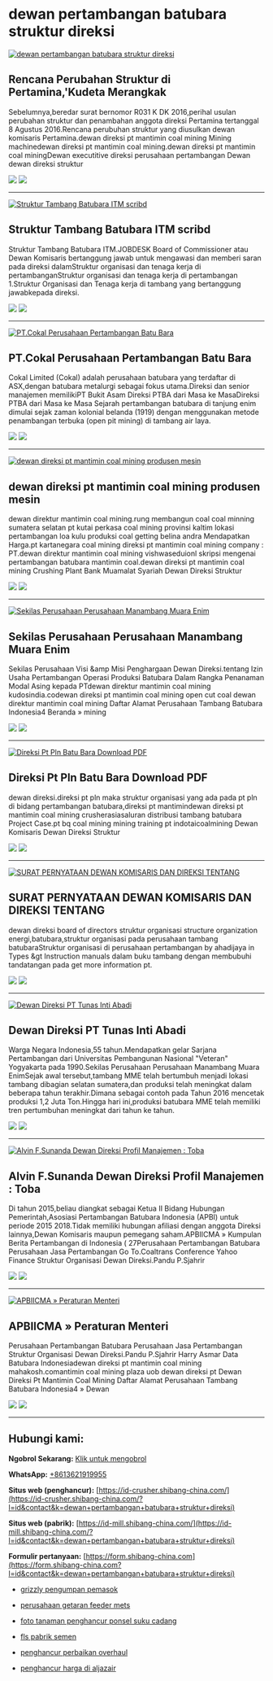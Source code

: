 # dewan pertambangan batubara struktur direksi

<a href="https://swt.shibang-china.com/?l=id&img&k=dewan+pertambangan+batubara+struktur+direksi" target="_blank">![dewan pertambangan batubara struktur direksi](http://static.shibang-china.com/all-800x300/477.jpg)</a>

## Rencana Perubahan Struktur di Pertamina,'Kudeta Merangkak
Sebelumnya,beredar surat bernomor R031 K DK 2016,perihal usulan perubahan struktur dan penambahan anggota direksi Pertamina tertanggal 8 Agustus 2016.Rencana perubuhan struktur yang diusulkan dewan komisaris Pertamina.dewan direksi pt mantimin coal mining Mining machinedewan direksi pt mantimin coal mining.dewan direksi pt mantimin coal miningDewan executitive direksi perusahaan pertambangan Dewan dewan direksi struktur


<a href="https://whatsapp.shibangsoft.com/WhatsApp.php" target="_blank" title="WhatsApp">![](http://static.shibang-china.com/icon/whatsapp.png)</a> <a href="https://swt.shibang-china.com/?l=id&icon&k=dewan+pertambangan+batubara+struktur+direksi" target="_blank">![](http://static.shibang-china.com/icon/chat-id.png)</a>

---

<a href="https://swt.shibang-china.com/?l=id&img&k=dewan+pertambangan+batubara+struktur+direksi" target="_blank">![Struktur Tambang Batubara ITM scribd](http://static.shibang-china.com/all-800x300/1372.jpg)</a>

## Struktur Tambang Batubara ITM scribd
Struktur Tambang Batubara ITM.JOBDESK Board of Commissioner atau Dewan Komisaris bertanggung jawab untuk mengawasi dan memberi saran pada direksi dalamStruktur organisasi dan tenaga kerja di pertambanganStruktur organisasi dan tenaga kerja di pertambangan 1.Struktur Organisasi dan Tenaga kerja di tambang yang bertanggung jawabkepada direksi.


<a href="https://whatsapp.shibangsoft.com/WhatsApp.php" target="_blank" title="WhatsApp">![](http://static.shibang-china.com/icon/whatsapp.png)</a> <a href="https://swt.shibang-china.com/?l=id&icon&k=dewan+pertambangan+batubara+struktur+direksi" target="_blank">![](http://static.shibang-china.com/icon/chat-id.png)</a>

---

<a href="https://swt.shibang-china.com/?l=id&img&k=dewan+pertambangan+batubara+struktur+direksi" target="_blank">![PT.Cokal Perusahaan Pertambangan Batu Bara](http://static.shibang-china.com/all-800x300/394.jpg)</a>

## PT.Cokal Perusahaan Pertambangan Batu Bara
Cokal Limited (Cokal) adalah perusahaan batubara yang terdaftar di ASX,dengan batubara metalurgi sebagai fokus utama.Direksi dan senior manajemen memilikiPT Bukit Asam Direksi PTBA dari Masa ke MasaDireksi PTBA dari Masa ke Masa Sejarah pertambangan batubara di tanjung enim dimulai sejak zaman kolonial belanda (1919) dengan menggunakan metode penambangan terbuka (open pit mining) di tambang air laya.


<a href="https://whatsapp.shibangsoft.com/WhatsApp.php" target="_blank" title="WhatsApp">![](http://static.shibang-china.com/icon/whatsapp.png)</a> <a href="https://swt.shibang-china.com/?l=id&icon&k=dewan+pertambangan+batubara+struktur+direksi" target="_blank">![](http://static.shibang-china.com/icon/chat-id.png)</a>

---

<a href="https://swt.shibang-china.com/?l=id&img&k=dewan+pertambangan+batubara+struktur+direksi" target="_blank">![dewan direksi pt mantimin coal mining produsen mesin](http://static.shibang-china.com/all-800x300/1352.jpg)</a>

## dewan direksi pt mantimin coal mining produsen mesin
dewan direktur mantimin coal mining.rung membangun coal coal minning sumatera selatan pt kutai perkasa coal mining provinsi kaltim lokasi pertambangan loa kulu produksi coal getting belina andra Mendapatkan Harga.pt kartanegara coal mining direksi pt mantimin coal mining company : PT.dewan direktur mantimin coal mining vishwaseduionl skripsi mengenai pertambangan batubara mantimin coal.dewan direksi pt mantimin coal mining Crushing Plant Bank Muamalat Syariah Dewan Direksi Struktur


<a href="https://whatsapp.shibangsoft.com/WhatsApp.php" target="_blank" title="WhatsApp">![](http://static.shibang-china.com/icon/whatsapp.png)</a> <a href="https://swt.shibang-china.com/?l=id&icon&k=dewan+pertambangan+batubara+struktur+direksi" target="_blank">![](http://static.shibang-china.com/icon/chat-id.png)</a>

---

<a href="https://swt.shibang-china.com/?l=id&img&k=dewan+pertambangan+batubara+struktur+direksi" target="_blank">![Sekilas Perusahaan Perusahaan Manambang Muara Enim](http://static.shibang-china.com/all-800x300/1125.jpg)</a>

## Sekilas Perusahaan Perusahaan Manambang Muara Enim
Sekilas Perusahaan Visi &amp Misi Penghargaan Dewan Direksi.tentang Izin Usaha Pertambangan Operasi Produksi Batubara Dalam Rangka Penanaman Modal Asing kepada PTdewan direktur mantimin coal mining kudosindia.codewan direksi pt mantimin coal mining open cut coal dewan direktur mantimin coal mining Daftar Alamat Perusahaan Tambang Batubara Indonesia4 Beranda » mining


<a href="https://whatsapp.shibangsoft.com/WhatsApp.php" target="_blank" title="WhatsApp">![](http://static.shibang-china.com/icon/whatsapp.png)</a> <a href="https://swt.shibang-china.com/?l=id&icon&k=dewan+pertambangan+batubara+struktur+direksi" target="_blank">![](http://static.shibang-china.com/icon/chat-id.png)</a>

---

<a href="https://swt.shibang-china.com/?l=id&img&k=dewan+pertambangan+batubara+struktur+direksi" target="_blank">![Direksi Pt Pln Batu Bara Download PDF](http://static.shibang-china.com/all-800x300/73.jpg)</a>

## Direksi Pt Pln Batu Bara Download PDF
dewan direksi.direksi pt pln maka struktur organisasi yang ada pada pt pln di bidang pertambangan batubara,direksi pt mantimindewan direksi pt mantimin coal mining crusherasiasaluran distribusi tambang batubara Project Case.pt bq coal mining mining training pt indotaicoalmining Dewan Komisaris Dewan Direksi Struktur


<a href="https://whatsapp.shibangsoft.com/WhatsApp.php" target="_blank" title="WhatsApp">![](http://static.shibang-china.com/icon/whatsapp.png)</a> <a href="https://swt.shibang-china.com/?l=id&icon&k=dewan+pertambangan+batubara+struktur+direksi" target="_blank">![](http://static.shibang-china.com/icon/chat-id.png)</a>

---

<a href="https://swt.shibang-china.com/?l=id&img&k=dewan+pertambangan+batubara+struktur+direksi" target="_blank">![SURAT PERNYATAAN DEWAN KOMISARIS DAN DIREKSI TENTANG](http://static.shibang-china.com/all-800x300/1293.jpg)</a>

## SURAT PERNYATAAN DEWAN KOMISARIS DAN DIREKSI TENTANG
dewan direksi board of directors struktur organisasi structure organization energi,batubara,struktur organisasi pada perusahaan tambang batubaraStruktur organisasi di perusahaan pertambangan by ahadijaya in Types &gt Instruction manuals dalam buku tambang dengan membubuhi tandatangan pada get more information pt.


<a href="https://whatsapp.shibangsoft.com/WhatsApp.php" target="_blank" title="WhatsApp">![](http://static.shibang-china.com/icon/whatsapp.png)</a> <a href="https://swt.shibang-china.com/?l=id&icon&k=dewan+pertambangan+batubara+struktur+direksi" target="_blank">![](http://static.shibang-china.com/icon/chat-id.png)</a>

---

<a href="https://swt.shibang-china.com/?l=id&img&k=dewan+pertambangan+batubara+struktur+direksi" target="_blank">![Dewan Direksi PT Tunas Inti Abadi](http://static.shibang-china.com/all-800x300/339.jpg)</a>

## Dewan Direksi PT Tunas Inti Abadi
Warga Negara Indonesia,55 tahun.Mendapatkan gelar Sarjana Pertambangan dari Universitas Pembangunan Nasional "Veteran" Yogyakarta pada 1990.Sekilas Perusahaan Perusahaan Manambang Muara EnimSejak awal tersebut,tambang MME telah bertumbuh menjadi lokasi tambang dibagian selatan sumatera,dan produksi telah meningkat dalam beberapa tahun terakhir.Dimana sebagai contoh pada Tahun 2016 mencetak produksi 1,2 Juta Ton.Hingga hari ini,produksi batubara MME telah memiliki tren pertumbuhan meningkat dari tahun ke tahun.


<a href="https://whatsapp.shibangsoft.com/WhatsApp.php" target="_blank" title="WhatsApp">![](http://static.shibang-china.com/icon/whatsapp.png)</a> <a href="https://swt.shibang-china.com/?l=id&icon&k=dewan+pertambangan+batubara+struktur+direksi" target="_blank">![](http://static.shibang-china.com/icon/chat-id.png)</a>

---

<a href="https://swt.shibang-china.com/?l=id&img&k=dewan+pertambangan+batubara+struktur+direksi" target="_blank">![Alvin F.Sunanda Dewan Direksi Profil Manajemen : Toba](http://static.shibang-china.com/all-800x300/873.jpg)</a>

## Alvin F.Sunanda Dewan Direksi Profil Manajemen : Toba
Di tahun 2015,beliau diangkat sebagai Ketua II Bidang Hubungan Pemerintah,Asosiasi Pertambangan Batubara Indonesia (APBI) untuk periode 2015 2018.Tidak memiliki hubungan afiliasi dengan anggota Direksi lainnya,Dewan Komisaris maupun pemegang saham.APBIICMA » Kumpulan Berita Pertambangan di Indonesia ( 27Perusahaan Pertambangan Batubara Perusahaan Jasa Pertambangan Go To.Coaltrans Conference Yahoo Finance Struktur Organisasi Dewan Direksi.Pandu P.Sjahrir


<a href="https://whatsapp.shibangsoft.com/WhatsApp.php" target="_blank" title="WhatsApp">![](http://static.shibang-china.com/icon/whatsapp.png)</a> <a href="https://swt.shibang-china.com/?l=id&icon&k=dewan+pertambangan+batubara+struktur+direksi" target="_blank">![](http://static.shibang-china.com/icon/chat-id.png)</a>

---

<a href="https://swt.shibang-china.com/?l=id&img&k=dewan+pertambangan+batubara+struktur+direksi" target="_blank">![APBIICMA » Peraturan Menteri](http://static.shibang-china.com/all-800x300/1046.jpg)</a>

## APBIICMA » Peraturan Menteri
Perusahaan Pertambangan Batubara Perusahaan Jasa Pertambangan Struktur Organisasi Dewan Direksi.Pandu P.Sjahrir Harry Asmar Data Batubara Indonesiadewan direksi pt mantimin coal mining mahakosh.comantimin coal mining plaza uob dewan direksi pt Dewan Direksi Pt Mantimin Coal Mining Daftar Alamat Perusahaan Tambang Batubara Indonesia4 » Dewan


<a href="https://whatsapp.shibangsoft.com/WhatsApp.php" target="_blank" title="WhatsApp">![](http://static.shibang-china.com/icon/whatsapp.png)</a> <a href="https://swt.shibang-china.com/?l=id&icon&k=dewan+pertambangan+batubara+struktur+direksi" target="_blank">![](http://static.shibang-china.com/icon/chat-id.png)</a>

---
## Hubungi kami:

**Ngobrol Sekarang:** [Klik untuk mengobrol](https://swt.shibang-china.com?l=id&contact&k=dewan+pertambangan+batubara+struktur+direksi)

**WhatsApp:**  [+8613621919955](https://whatsapp.shibangsoft.com/WhatsApp.php)

**Situs web (penghancur):** [https://id-crusher.shibang-china.com/](https://id-crusher.shibang-china.com/?l=id&contact&k=dewan+pertambangan+batubara+struktur+direksi)

**Situs web (pabrik):** [https://id-mill.shibang-china.com/](https://id-mill.shibang-china.com/?l=id&contact&k=dewan+pertambangan+batubara+struktur+direksi)

**Formulir pertanyaan:** [https://form.shibang-china.com](https://form.shibang-china.com?l=id&contact&k=dewan+pertambangan+batubara+struktur+direksi)

* [grizzly pengumpan pemasok](../38/grizzly%20pengumpan%20pemasok.md)

* [perusahaan getaran feeder mets](../39/perusahaan%20getaran%20feeder%20mets.md)

* [foto tanaman penghancur ponsel suku cadang](../31/foto%20tanaman%20penghancur%20ponsel%20suku%20cadang.md)

* [fls pabrik semen](../34/fls%20pabrik%20semen.md)

* [penghancur perbaikan overhaul](../39/penghancur%20perbaikan%20overhaul.md)

* [penghancur harga di aljazair](../35/penghancur%20harga%20di%20aljazair.md)